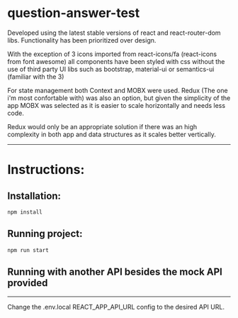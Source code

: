 # question-answer-test

Developed using the latest stable versions of react and react-router-dom libs.
Functionality has been prioritized over design.

With the exception of 3 icons imported from react-icons/fa (react-icons from font awesome) all components
have been styled with css without the use of third party UI libs such as bootstrap, material-ui or semantics-ui 
(familiar with the 3)

For state management both Context and MOBX were used. Redux (The one i'm most confortable with) 
was also an option, but given the simplicity of the app
MOBX was selected as it is easier to scale horizontally and needs less code.

Redux would only be an appropriate solution if there was an high complexity in both app and data structures as it scales better vertically.

---
# Instructions:
## Installation:
```
npm install
```
## Running project:
```
npm run start
```
## Running with another API besides the mock API provided
---
Change the .env.local REACT_APP_API_URL config to the desired API URL.
